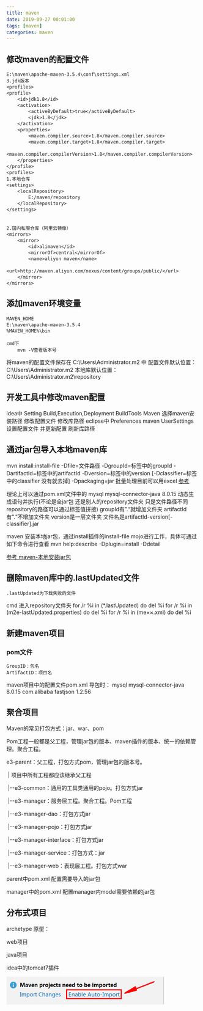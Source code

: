```yaml
---
title: maven
date: 2019-09-27 00:01:00
tags: [maven]
categories: maven
---
```


## 修改maven的配置文件

	E:\maven\apache-maven-3.5.4\conf\settings.xml
	3.jdk版本
	<profiles>
	<profile>
		<id>jdk1.8</id>
		<activation>
			<activeByDefault>true</activeByDefault>
			<jdk>1.8</jdk>
		</activation>
		<properties>
			<maven.compiler.source>1.8</maven.compiler.source>
			<maven.compiler.target>1.8</maven.compiler.target>
			<maven.compiler.compilerVersion>1.8</maven.compiler.compilerVersion>
		</properties>
	</profile>
	<profiles>
	1.本地仓库
	<settings>
		<localRepository>
			E:/maven/repository
		</localRepository>
	</settings>

 
	2.国内私服仓库（阿里云镜像）
	<mirrors>
		<mirror>
			<id>alimaven</id>
			<mirrorOf>central</mirrorOf>
			<name>aliyun maven</name>
			<url>http://maven.aliyun.com/nexus/content/groups/public/</url>
		</mirror>
	</mirrors>	

## 添加maven环境变量
	MAVEN_HOME
	E:\maven\apache-maven-3.5.4
	%MAVEN_HOME%\bin

	cmd下
		mvn -V查看版本号

将maven的配置文件保存在 C:\Users\Administrator\.m2 中
	配置文件默认位置：C:\Users\Administrator\.m2
	本地库默认位置：C:\Users\Administrator\.m2\repository


## 开发工具中修改maven配置
idea中 Setting Build,Execution,Deployment BuildTools Maven 选择maven安装路径 修改配置文件 修改库路径
eclipse中 Preferences maven UserSettings 设置配置文件 并更新配置 刷新库路径

## 通过jar包导入本地maven库
mvn install:install-file -Dfile=文件路径 -DgroupId=标签中的groupId -DartifactId=标签中的artifactId -Dversion=标签中的version [-Dclassifier=标签中的classifier 没有就去掉] -Dpackaging=jar
批量处理目前可以用excel [参考](./maven/mvn.xlsx)


理论上可以通过pom.xml文件中的
<dependency>
    <groupId>mysql</groupId>
    <artifactId>mysql-connector-java</artifactId>
    <version>8.0.15</version>
</dependency>
动态生成语句并执行(不论是全jar包 还是别人的repository文件夹 只是文件路径不同 repository的路径可以通过标签值拼接)
groupId有”.“就增加文件夹  artifactId有”.“不增加文件夹 version是一层文件夹
文件名是artifactId-version[-classifier].jar

maven 安装本地jar包，通过install插件的install-file mojo进行工作，具体可通过如下命令进行查看
mvn help:describe -Dplugin=install -Ddetail

[参考 maven-本地安装jar包](https://www.cnblogs.com/luohaonan/p/10294313.html)

## 删除maven库中的.lastUpdated文件
    .lastUpdated为下载失败的文件
cmd
进入repository文件夹
for /r %i in (*.lastUpdated) do del %i 
for /r %i in (m2e-lastUpdated.properties) do del %i 
for /r %i in (me××.xml) do del %i 

## 新建maven项目
### pom文件
	GroupID：包名
	ArtifactID：项目名

maven项目中的配置文件pom.xml
	导包时：
    <dependencies>
        <dependency>
            <groupId>mysql</groupId>
            <artifactId>mysql-connector-java</artifactId>
            <version>8.0.15</version>
        </dependency>
        <dependency>
            <groupId>com.alibaba</groupId>
            <artifactId>fastjson</artifactId>
            <version>1.2.56</version>
        </dependency>
    </dependencies>

	


## 聚合项目

Maven的常见打包方式：jar、war、pom

Pom工程一般都是父工程，管理jar包的版本、maven插件的版本、统一的依赖管理。聚合工程。



e3-parent：父工程，打包方式pom，管理jar包的版本号。

​	|           项目中所有工程都应该继承父工程

​	|--e3-common：通用的工具类通用的pojo。打包方式jar

​	|--e3-manager：服务层工程。聚合工程。Pom工程

​		|--e3-manager-dao：打包方式jar

​		|--e3-manager-pojo：打包方式jar

​		|--e3-manager-interface：打包方式jar

​		|--e3-manager-service：打包方式：jar

​		|--e3-manager-web：表现层工程。打包方式war



parent中pom.xml 配置需要导入的jar包

manager中的pom.xml 配置manager内model需要依赖的jar包







## 分布式项目





archetype 原型：

web项目

java项目



idea中的tomcat7插件





![1556005727925](maven/1556005727925.png)